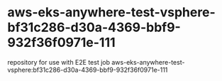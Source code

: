 # aws-eks-anywhere-test-vsphere-bf31c286-d30a-4369-bbf9-932f36f0971e-111
repository for use with E2E test job aws-eks-anywhere-test-vsphere:bf31c286-d30a-4369-bbf9-932f36f0971e-111
